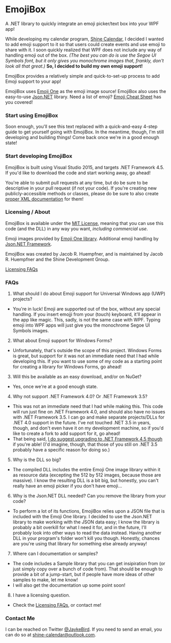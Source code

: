 # EmojiBox
A .NET library to quickly integrate an emoji picker/text box into your WPF app!

While developing my calendar program, [Shine Calendar](http://shinecalendar.tumblr.com/), I decided I wanted to add emoji support to it so that users could create events and use emoji to share with it. I soon quickly realized that WPF does not include any way of handling emoji out of the box. *(The best you can do is use the Segoe UI Symbols font, but it only gives you monochrome images that, frankly, don't look all that great.)* **So, I decided to build my own emoji support!**

EmojiBox provides a relatively simple and quick-to-set-up process to add Emoji support to your app!

EmojiBox uses [Emoji One](http://emojione.com) as the emoji image source! EmojiBox also uses the easy-to-use [Json.NET](http://www.newtonsoft.com/json) library. Need a list of emoji? [Emoji Cheat Sheet](http://www.emoji-cheat-sheet.com) has you covered!

### Start using EmojiBox

Soon enough, you'll see this text replaced with a quick-and-easy 4-step guide to get yourself going with EmojiBox. In the meantime, though, I'm still developing and building things! Come back once we're in a good enough state!

### Start developing EmojiBox

EmojiBox is built using Visual Studio 2015, and targets .NET Framework 4.5. If you'd like to download the code and start working away, go ahead!

You're able to submit pull requests at any time, but do be sure to be descriptive in your pull request (if not your code). If you're creating new publicly-accessible methods or classes, please do be sure to also create [proper XML documentation](https://msdn.microsoft.com/en-us/library/z04awywx.aspx) for them!

### Licensing / About

EmojiBox is available under the [MIT License](license.txt), meaning that you can use this code (and the DLL) in any way you want, *including commercial use*.

Emoji images provided by [Emoji One library](http://emojione.com). Additional emoji handling by [Json.NET Framework](http://www.newtonsoft.com/json).

EmojiBox was created by Jacob R. Huempfner, and is maintained by Jacob R. Huempfner and the Shine Development Group.

[Licensing FAQs](licensing-faqs.md)

### FAQs

1. What should I do about Emoji support for Universal Windows app (UWP) projects?

  * You're in luck! Emoji are supported out of the box, without any special handling. If you insert emojji from your (touch) keyboard, it'll appear in the app like magic. This, sadly, is not the same case with WPF. Typing emoji into WPF apps will just give you the monochrome Segoe UI Symbols images.
  
2. What about Emoji support for Windows Forms?

  * Unfortunately, that's outside the scope of this project. Windows Forms is great, but support for it was not an immediate need that I had while developing this. If you want to use some of my code as a starting point for creating a library for Windows Forms, go ahead!
  
3. Will this be available as an easy download, and/or on NuGet?

  * Yes, once we're at a good enough state.
  
4. Why not support .NET Framework 4.0? Or .NET Framework 3.5?

  * This was not an immediate need that I had while making this. This code will run just fine on .NET Framework 4.0, and should also have no issues with .NET Framework 3.5. I can go and make separate projects/DLLs for .NET 4.0 support in the future. I've not touched .NET 3.5 in years, though, and don't even have it on my development machine, so if you'd like to create a fork to add support for it, go ahead!
  * That being said, [I do suggest upgrading to .NET Framework 4.5 though](https://msdn.microsoft.com/en-us/library/ms171868%28v=vs.110%29.aspx#core) if you're able! (I'd imagine, though, that those of you still on .NET 3.5 probably have a specific reason for doing so.)
  
5. Why is the DLL so big?

  * The compiled DLL includes the entire Emoji One image library within it as resource data (excepting the 512 by 512 images, because those are massive). I know the resulting DLL is a bit big, but honestly, you can't really have an emoji picker if you don't have emoji...
 
6. Why is the Json.NET DLL needed? Can you remove the library from your code?

  * To perform a lot of its functions, EmojiBox relies upon a JSON file that is included with the Emoji One library. I decided to use the Json.NET library to make working with the JSON data easy; I know the library is probably a bit overkill for what I need it for, and in the future, I'll probably look into other ways to read the data instead. Having another DLL in your program's folder won't kill you though. Honestly, chances are you're using that library for something else already anyway!

7. Where can I documentation or samples?

  * The code includes a Sample library that you can get insipiration from (or just simply copy over a bunch of code from). That should be enough to provide a bit of a jump-start, but if people have more ideas of other samples to make, let me know!
  * I will also get the documentation up some point soon!
  
8. I have a licensing question.

  * Check the [Licensing FAQs](licensing-faqs.md), or contact me!

### Contact Me

I can be reached on Twitter [@JaykeBird](http://twitter.com/JaykeBird). If you need to send an email, you can do so at shine-calendar@outlook.com.
